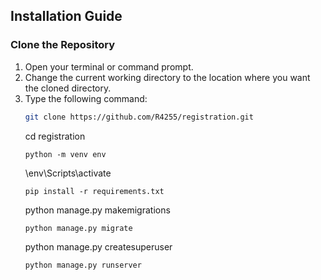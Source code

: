 ## Installation Guide

### Clone the Repository
1. Open your terminal or command prompt.
2. Change the current working directory to the location where you want the cloned directory.
3. Type the following command:
      ```sh
      git clone https://github.com/R4255/registration.git
      ```
     cd registration
     ```
     python -m venv env
     ```
     \env\Scripts\activate
     ```
     pip install -r requirements.txt
     ```
     python manage.py makemigrations
     ```
     python manage.py migrate
     ```
     python manage.py createsuperuser
     ```
     python manage.py runserver
